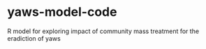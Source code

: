 # yaws-model-code
R model for exploring impact of community mass treatment for the eradiction of yaws
